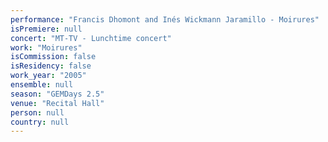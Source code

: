 ```yaml
---
performance: "Francis Dhomont and Inés Wickmann Jaramillo - Moirures"
isPremiere: null
concert: "MT-TV - Lunchtime concert"
work: "Moirures"
isCommission: false
isResidency: false
work_year: "2005"
ensemble: null
season: "GEMDays 2.5"
venue: "Recital Hall"
person: null
country: null
---
```



